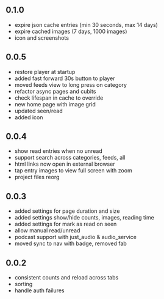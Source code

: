 ## 0.1.0

- expire json cache entries (min 30 seconds, max 14 days)
- expire cached images (7 days, 1000 images)
- icon and screenshots

## 0.0.5

- restore player at startup
- added fast forward 30s button to player
- moved feeds view to long press on category
- refactor async pages and cubits
- check lifespan in cache to override
- new home page with image grid
- updated seen/read
- added icon

## 0.0.4

- show read entries when no unread
- support search across categories, feeds, all
- html links now open in external browser
- tap entry images to view full screen with zoom
- project files reorg

## 0.0.3

- added settings for page duration and size
- added settings show/hide counts, images, reading time
- added settings for mark as read on seen
- allow manual read/unread
- podcast support with just\_audio & audio\_service
- moved sync to nav with badge, removed fab

## 0.0.2

- consistent counts and reload across tabs
- sorting 
- handle auth failures

